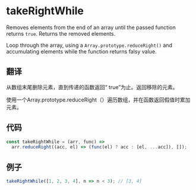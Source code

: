 # takeRightWhile

Removes elements from the end of an array until the passed function returns `true`. Returns the removed elements.

Loop through the array, using a `Array.prototype.reduceRight()` and accumulating elements while the function returns falsy value.

## 翻译

从数组末尾删除元素，直到传递的函数返回“ true”为止。返回移除的元素。

使用一个Array.prototype.reduceRight（）遍历数组，并在函数返回假值时累加元素。

## 代码

```js
const takeRightWhile = (arr, func) =>
  arr.reduceRight((acc, el) => (func(el) ? acc : [el, ...acc]), []);
```

## 例子

```js
takeRightWhile([1, 2, 3, 4], n => n < 3); // [3, 4]
```
